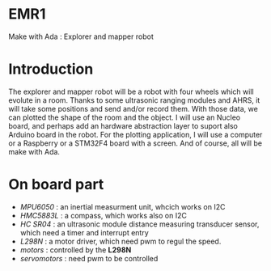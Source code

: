 # EMR1
Make with Ada : Explorer and mapper robot


# Introduction
The explorer and mapper robot will be a robot with four wheels which will evolute in a room. Thanks to some ultrasonic ranging modules and AHRS, it will take some positions and send and/or record them. With those data, we can plotted the shape of the room and the object. I will use an Nucleo board, and perhaps add an hardware abstraction layer to suport also Arduino board in the robot. For the plotting application, I will use a computer or a Raspberry or a STM32F4 board with a screen. And of course, all will be make with Ada.

# On board part

* _MPU6050_  : an inertial measurment unit, whcich works on I2C
* _HMC5883L_  : a compass, which works also on I2C
* _HC SR04_  : an ultrasonic module distance measuring transducer sensor, which need a timer and interrupt entry
* _L298N_  : a motor driver, which need pwm to regul the speed.
* _motors_ : controlled by the __L298N__
* _servomotors_  : need pwm to be controlled
